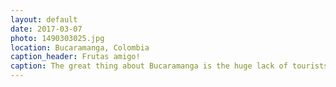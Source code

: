 ```yaml
---
layout: default
date: 2017-03-07
photo: 1490303025.jpg
location: Bucaramanga, Colombia
caption_header: Frutas amigo!
caption: The great thing about Bucaramanga is the huge lack of tourists. There is almost none. People asked us out of curiosity if we wanted to have breakfast with them, where we were from and took the answer with admiration (in a very cute way). That city is very colombian in a way, very nice and friendly people not yet spoiled by a huge amount of tourist.
---
```

